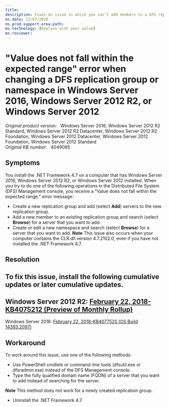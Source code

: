 ```yaml
---
title: 
description: Fixes an issue in which you can't add members to a DFS replication group or namespace after you install the .NET Framework 4.7.
ms.date: 12/07/2020
ms.prod-support-area-path: 
ms.technology: [Replace with your value]
ms.reviewer: 
---
```

# "Value does not fall within the expected range" error when changing a DFS replication group or namespace in Windows Server 2016, Windows Server 2012 R2, or Windows Server 2012

_Original product version:_ &nbsp; Windows Server 2016, Windows Server 2012 R2 Standard, Windows Server 2012 R2 Datacenter, Windows Server 2012 R2 Foundation, Windows Server 2012 Datacenter, Windows Server 2012 Foundation, Windows Server 2012 Standard  
_Original KB number:_ &nbsp; 4049095

## Symptoms

You install the .NET Framework 4.7 on a computer that has Windows Server 2016, Windows Server 2012 R2, or Windows Server 2012 installed. When you try to do one of the following operations in the Distributed File System (DFS) Management console, you receive a "Value does not fall within the expected range." error message:
- Create a new replication group and add (select **Add**) servers to the new replication group.
- Add a new member to an existing replication group and search (select **Browse**) for a server that you want to add.
- Create or edit a new namespace and search (select **Browse**) for a server that you want to add.
 **Note** This issue also occurs when your computer contains the CLR.dll version 4.7.2102.0, even if you have not installed the .NET Framework 4.7.

## Resolution

To fix this issue, install the following cumulative updates or later cumulative updates. 
- 
 Windows Server 2012 R2:
 [February 22, 2018-KB4075212 (Preview of Monthly Rollup)](https://support.microsoft.com/help/4075212) 
- 
 Windows Server 2016:
 [February 22, 2018-KB4077525 (OS Build 14393.2097)](https://support.microsoft.com/help/4077525) 

## Workaround

To work around this issue, use one of the following methods:
- Use PowerShell cmdlets or command-line tools (dfsutil.exe or dfsradmin.exe) instead of the DFS Management console.
- Type the fully qualified domain name (FQDN) of a server that you want to add instead of searching for the server.

**Note** This method does not work for a newly created replication group.
- Uninstall the .NET Framework 4.7.
